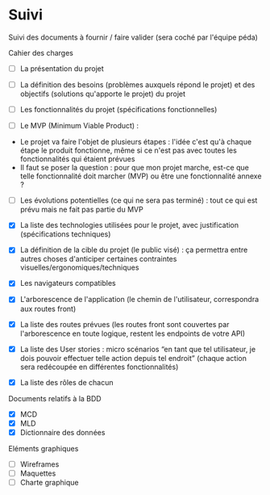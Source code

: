 # Suivi

Suivi des documents à fournir / faire valider (sera coché par l'équipe péda)

Cahier des charges

- [ ] La présentation du projet
- [ ] La définition des besoins (problèmes auxquels répond le projet) et des objectifs (solutions qu'apporte le projet) du projet
- [ ]    Les fonctionnalités du projet (spécifications fonctionnelles)

- [ ] Le MVP (Minimum Viable Product) :

- Le projet va faire l'objet de plusieurs étapes : l'idée c'est qu'à chaque étape le produit fonctionne, même si ce    n'est pas avec toutes les fonctionnalités qui étaient prévues
- Il faut se poser la question : pour que mon projet marche, est-ce que telle fonctionnalité doit marcher (MVP) ou être une fonctionnalité annexe ?

- [ ] Les évolutions potentielles (ce qui ne sera pas terminé) : tout ce qui est prévu mais ne fait pas partie du MVP

- [x] La liste des technologies utilisées pour le projet, avec justification (spécifications techniques)
- [x] La définition de la cible du projet (le public visé) : ça permettra entre autres choses d'anticiper certaines contraintes visuelles/ergonomiques/techniques
- [x] Les navigateurs compatibles
- [x] L'arborescence de l'application (le chemin de l'utilisateur, correspondra aux routes front)
- [x] La liste des routes prévues (les routes front sont couvertes par l'arborescence en toute logique, restent les endpoints de votre API)
- [x] La liste des User stories : micro scénarios “en tant que tel utilisateur, je dois pouvoir effectuer telle action depuis tel endroit” (chaque action sera redécoupée en différentes fonctionnalités)
- [x] La liste des rôles de chacun

Documents relatifs à la BDD

- [x] MCD
- [x] MLD
- [x] Dictionnaire des données

Eléments graphiques

- [ ] Wireframes
- [ ] Maquettes
- [ ] Charte graphique
